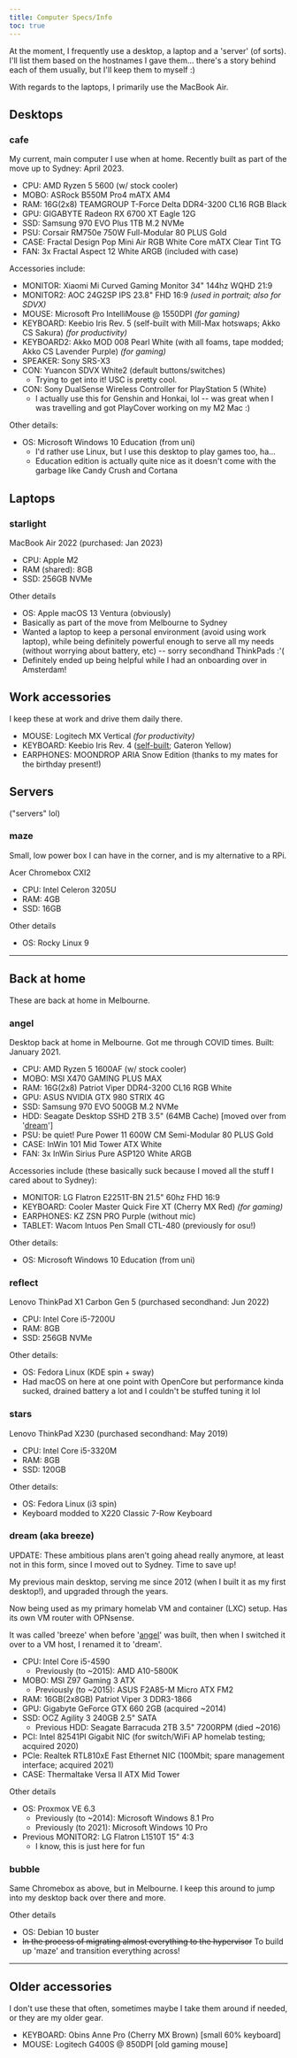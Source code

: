 ```yaml
---
title: Computer Specs/Info
toc: true
---
```


At the moment, I frequently use a desktop, a laptop and a 'server' (of sorts). I'll list them based on the hostnames I gave them... there's a story behind each of them usually, but I'll keep them to myself :)

With regards to the laptops, I primarily use the MacBook Air.

## Desktops

### cafe

My current, main computer I use when at home. Recently built as part of the move up to Sydney: April 2023.

- CPU: AMD Ryzen 5 5600 (w/ stock cooler)
- MOBO: ASRock B550M Pro4 mATX AM4
- RAM: 16G(2x8) TEAMGROUP T-Force Delta DDR4-3200 CL16 RGB Black
- GPU: GIGABYTE Radeon RX 6700 XT Eagle 12G
- SSD: Samsung 970 EVO Plus 1TB M.2 NVMe
- PSU: Corsair RM750e 750W Full-Modular 80 PLUS Gold
- CASE: Fractal Design Pop Mini Air RGB White Core mATX Clear Tint TG
- FAN: 3x Fractal Aspect 12 White ARGB (included with case)

Accessories include:

- MONITOR: Xiaomi Mi Curved Gaming Monitor 34" 144hz WQHD 21:9
- MONITOR2: AOC 24G2SP IPS 23.8" FHD 16:9 *(used in portrait; also for SDVX)*
- MOUSE: Microsoft Pro IntelliMouse @ 1550DPI *(for gaming)*
- KEYBOARD: Keebio Iris Rev. 5 (self-built with Mill-Max hotswaps; Akko CS Sakura) *(for productivity)*
- KEYBOARD2: Akko MOD 008 Pearl White (with all foams, tape modded; Akko CS Lavender Purple) *(for gaming)*
- SPEAKER: Sony SRS-X3
- CON: Yuancon SDVX White2 (default buttons/switches)
	- Trying to get into it! USC is pretty cool.
- CON: Sony DualSense Wireless Controller for PlayStation 5 (White)
	- I actually use this for Genshin and Honkai, lol -- was great when I was travelling and got PlayCover working on my M2 Mac :)

Other details:

- OS: Microsoft Windows 10 Education (from uni)
	- I'd rather use Linux, but I use this desktop to play games too, ha...
	- Education edition is actually quite nice as it doesn't come with the garbage like Candy Crush and Cortana


## Laptops

### starlight

MacBook Air 2022 (purchased: Jan 2023)

- CPU: Apple M2
- RAM (shared): 8GB
- SSD: 256GB NVMe

Other details

- OS: Apple macOS 13 Ventura (obviously)
- Basically as part of the move from Melbourne to Sydney
- Wanted a laptop to keep a personal environment (avoid using work laptop), while being definitely powerful enough to serve all my needs (without worrying about battery, etc) -- sorry secondhand ThinkPads :'(
- Definitely ended up being helpful while I had an onboarding over in Amsterdam!


## Work accessories

I keep these at work and drive them daily there.

- MOUSE: Logitech MX Vertical *(for productivity)*
- KEYBOARD: Keebio Iris Rev. 4 ([self-built](/2022/02/11/iris/); Gateron Yellow)
- EARPHONES: MOONDROP ARIA Snow Edition (thanks to my mates for the birthday present!)


## Servers

("servers" lol)

### maze

Small, low power box I can have in the corner, and is my alternative to a RPi.

Acer Chromebox CXI2

- CPU: Intel Celeron 3205U
- RAM: 4GB
- SSD: 16GB

Other details

- OS: Rocky Linux 9

---

## Back at home

These are back at home in Melbourne.

### angel

Desktop back at home in Melbourne. Got me through COVID times. Built: January 2021.

- CPU: AMD Ryzen 5 1600AF (w/ stock cooler)
- MOBO: MSI X470 GAMING PLUS MAX
- RAM: 16G(2x8) Patriot Viper DDR4-3200 CL16 RGB White
- GPU: ASUS NVIDIA GTX 980 STRIX 4G
- SSD: Samsung 970 EVO 500GB M.2 NVMe
- HDD: Seagate Desktop SSHD 2TB 3.5" (64MB Cache) [moved over from '[dream](#dream-aka-breeze)']
- PSU: be quiet! Pure Power 11 600W CM Semi-Modular 80 PLUS Gold
- CASE: InWin 101 Mid Tower ATX White
- FAN: 3x InWin Sirius Pure ASP120 White ARGB

Accessories include (these basically suck because I moved all the stuff I cared about to Sydney):

- MONITOR: LG Flatron E2251T-BN 21.5" 60hz FHD 16:9
- KEYBOARD: Cooler Master Quick Fire XT (Cherry MX Red) *(for gaming)*
- EARPHONES: KZ ZSN PRO Purple (without mic)
- TABLET: Wacom Intuos Pen Small CTL-480 (previously for osu!)

Other details:

- OS: Microsoft Windows 10 Education (from uni)

### reflect

Lenovo ThinkPad X1 Carbon Gen 5 (purchased secondhand: Jun 2022)

- CPU: Intel Core i5-7200U
- RAM: 8GB
- SSD: 256GB NVMe

Other details:

- OS: Fedora Linux (KDE spin + sway)
- Had macOS on here at one point with OpenCore but performance kinda sucked, drained battery a lot and I couldn't be stuffed tuning it lol

### stars

Lenovo ThinkPad X230 (purchased secondhand: May 2019)

- CPU: Intel Core i5-3320M
- RAM: 8GB
- SSD: 120GB

Other details:

- OS: Fedora Linux (i3 spin)
- Keyboard modded to X220 Classic 7-Row Keyboard

### dream (aka breeze)

UPDATE: These ambitious plans aren't going ahead really anymore, at least not in this form, since I moved out to Sydney. Time to save up!

My previous main desktop, serving me since 2012 (when I built it as my first desktop!), and upgraded through the years.

Now being used as my primary homelab VM and container (LXC) setup. Has its own VM router with OPNsense.

It was called 'breeze' when before '[angel](#angel)' was built, then when I switched it over to a VM host, I renamed it to 'dream'.

- CPU: Intel Core i5-4590
	- Previously (to ~2015): AMD A10-5800K
- MOBO: MSI Z97 Gaming 3 ATX
	- Previously (to ~2015): ASUS F2A85-M Micro ATX FM2
- RAM: 16GB(2x8GB) Patriot Viper 3 DDR3-1866
- GPU: Gigabyte GeForce GTX 660 2GB (acquired ~2014)
- SSD: OCZ Agility 3 240GB 2.5" SATA
	- Previous HDD: Seagate Barracuda 2TB 3.5" 7200RPM (died ~2016)
- PCI: Intel 82541PI Gigabit NIC (for switch/WiFi AP homelab testing; acquired 2020)
- PCIe: Realtek RTL810xE Fast Ethernet NIC (100Mbit; spare management interface; acquired 2021)
- CASE: Thermaltake Versa II ATX Mid Tower

Other details

- OS: Proxmox VE 6.3
	- Previously (to ~2014): Microsoft Windows 8.1 Pro
	- Previously (to 2021): Microsoft Windows 10 Pro
- Previous MONITOR2: LG Flatron L1510T 15" 4:3
	- I know, this is just here for fun

### bubble

Same Chromebox as above, but in Melbourne. I keep this around to jump into my desktop back over there and more.

Other details

- OS: Debian 10 buster
- <strike>In the process of migrating almost everything to the hypervisor</strike> To build up 'maze' and transition everything across!

---

## Older accessories

I don't use these that often, sometimes maybe I take them around if needed, or they are my older gear.

- KEYBOARD: Obins Anne Pro (Cherry MX Brown) [small 60% keyboard]
- MOUSE: Logitech G400S @ 850DPI [old gaming mouse]

